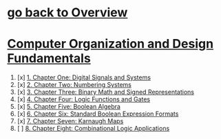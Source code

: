# [go back to Overview](https://github.com/c4arl0s)

# [Computer Organization and Design Fundamentals](https://github.com/c4arl0s/ComputerOrganization-DesignFundamentals#go-back-to-overview)

1. [x] [1. Chapter One: Digital Signals and Systems](https://github.com/c4arl0s/1ATourOfComputerSystems#1-atour-of-computer-systems---content) 
2. [x] [2. Chapter Two: Numbering Systems](https://github.com/c4arl0s/Chapter2NumberingSystems#2-chapter-two-numbering-systems---content) 
3. [x] [3. Chapter Three: Binary Math and Signed Representations](https://github.com/c4arl0s/Chapter3BinaryMathAndSignedRepresentations#3-chapter-three-binary-math-and-signed-representations---content) 
4. [x] [4. Chapter Four: Logic Functions and Gates](https://github.com/c4arl0s/Chapter4LogicFunctionsAndGates#4-chapter-four-logic-functions-and-gates---content) 
5. [x] [5. Chapter Five: Boolean Algebra](https://github.com/c4arl0s/Chapter5BooleanAlgebra#5-chapter-five-boolean-algebra---content) 
6. [x] [6. Chapter Six: Standard Boolean Expression Formats](https://github.com/c4arl0s/Chapter6StandardBooleanExpressionFormats#6-standard-boolean-expression-formats---content) 
7. [x] [7. Chapter Seven: Karnaugh Maps](https://github.com/c4arl0s/Chapter7KarnaughMaps#chapter-7-karnaughmaps---content) 
8. [ ] [8. Chapter Eight: Combinational Logic Applications](https://github.com/c4arl0s/Chapter8CombinationalLogicApplications#chapter-eight-combinational-logic-applications---content)
<!-- 9. Chapter Nine: Binary Operation Applications -->
<!-- 10. Chapter Ten: Memory Cells -->
<!-- 11. Chapter Eleven: State Machines -->
<!-- 12. Chapter Twelve: Memory Organization -->
<!-- 13. Chapter Thirteen: Memory Hierarchy -->
<!-- 14. Chapter Fourteen: Serial Protocol Basics -->
<!-- 15. Chapter Fifteen: Introduction to Processor Architecture -->
<!-- 16. Chapter Sixteen: Intel 80x86 Base Architecture -->

